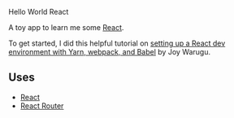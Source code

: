 Hello World React

A toy app to learn me some [React](https://facebook.github.io/react/).

To get started, I did this helpful tutorial on [setting up a React dev environment with Yarn, webpack, and Babel](https://scotch.io/tutorials/setup-a-react-environment-using-webpack-and-babel) by Joy Warugu.

## Uses
 * [React](https://facebook.github.io/react/)
 * [React Router](https://reacttraining.com/react-router/web/guides/philosophy)
